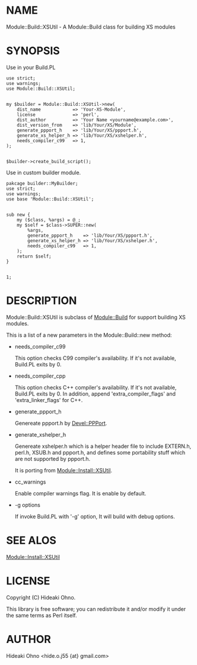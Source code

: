 # NAME
 

Module::Build::XSUtil - A Module::Build class for building XS modules
 

# SYNOPSIS

Use in your Build.PL

    use strict;
    use warnings;
    use Module::Build::XSUtil;
    

    my $builder = Module::Build::XSUtil->new(
        dist_name            => 'Your-XS-Module',
        license              => 'perl',
        dist_author          => 'Your Name <yourname@example.com>',
        dist_version_from    => 'lib/Your/XS/Module',
        generate_ppport_h    => 'lib/Your/XS/ppport.h',
        generate_xs_helper_h => 'lib/Your/XS/xshelper.h',
        needs_compiler_c99   => 1,
    );
    

    $builder->create_build_script();

Use in custom builder module.

    pakcage builder::MyBuilder;
    use strict;
    use warnings;
    use base 'Module::Build::XSUtil';
    

    sub new {
        my ($class, %args) = @_;
        my $self = $class->SUPER::new(
            %args,
            generate_ppport_h    => 'lib/Your/XS/ppport.h',
            generate_xs_helper_h => 'lib/Your/XS/xshelper.h',
            needs_compiler_c99   => 1,
        );
        return $self;
    }
    

    1;



# DESCRIPTION
 

Module::Build::XSUtil is subclass of [Module::Build](http://search.cpan.org/perldoc?Module::Build) for support building XS modules.

This is a list of a new parameters in the Module::Build::new method:

- needs\_compiler\_c99

    This option checks C99 compiler's availability. If it's not available, Build.PL exits by 0.

- needs\_compiler\_cpp

    This option checks C++ compiler's availability. If it's not available, Build.PL exits by 0.
    In addition, append 'extra\_compiler\_flags' and 'extra\_linker\_flags' for C++.

- generate\_ppport\_h

    Genereate ppport.h by [Devel::PPPort](http://search.cpan.org/perldoc?Devel::PPPort).

- generate\_xshelper\_h

    Genereate xshelper.h which is a helper header file to include EXTERN.h, perl.h, XSUB.h and ppport.h, 
    and defines some portability stuff which are not supported by ppport.h.

    It is porting from [Module::Install::XSUtil](http://search.cpan.org/perldoc?Module::Install::XSUtil).

- cc\_warnings

    Enable compiler warnings flag. It is enable by default. 

- \-g options

    If invoke Build.PL with '-g' option, It will build with debug options.

# SEE ALOS

[Module::Install::XSUtil](http://search.cpan.org/perldoc?Module::Install::XSUtil)

# LICENSE
 

Copyright (C) Hideaki Ohno.
 

This library is free software; you can redistribute it and/or modify
it under the same terms as Perl itself.
 

# AUTHOR
 

Hideaki Ohno <hide.o.j55 {at} gmail.com>
 
